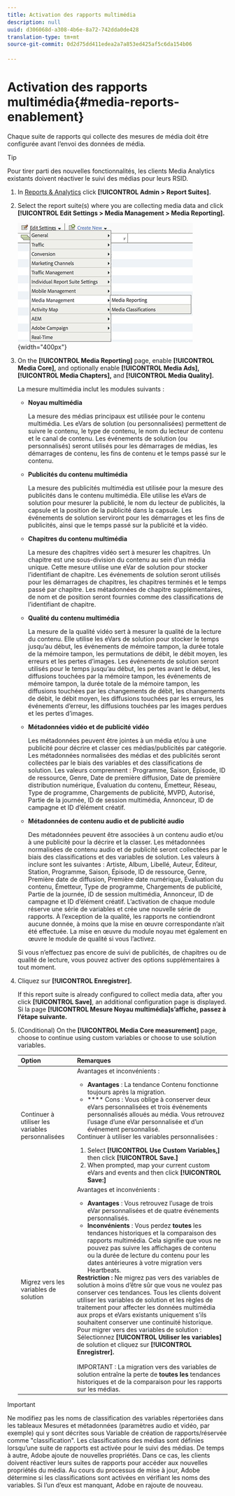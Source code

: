 ```yaml
---
title: Activation des rapports multimédia
description: null
uuid: d306068d-a308-4b6e-8a72-742dda0de428
translation-type: tm+mt
source-git-commit: 0d2d75dd411edea2a7a853ed425af5c6da154b06

---
```



# Activation des rapports multimédia{#media-reports-enablement}

Chaque suite de rapports qui collecte des mesures de média doit être configurée avant l’envoi des données de média.

>[!TIP]
>
>Pour tirer parti des nouvelles fonctionnalités, les clients Media Analytics existants doivent réactiver le suivi des médias pour leurs RSID.

1. In [Reports &amp; Analytics](https://my.omniture.com/login/) click **[!UICONTROL Admin &gt; Report Suites].**
1. Select the report suite(s) where you are collecting media data and click **[!UICONTROL Edit Settings &gt; Media Management &gt; Media Reporting].**

   ![](assets/media-reporting.png){width="400px"}

1. On the **[!UICONTROL Media Reporting]** page, enable **[!UICONTROL Media Core],** and optionally enable **[!UICONTROL Media Ads],** **[!UICONTROL Media Chapters],** and **[!UICONTROL Media Quality].**

   La mesure multimédia inclut les modules suivants :

   * **Noyau multimédia**

      La mesure des médias principaux est utilisée pour le contenu multimédia. Les eVars de solution (ou personnalisées) permettent de suivre le contenu, le type de contenu, le nom du lecteur de contenu et le canal de contenu. Les événements de solution (ou personnalisés) seront utilisés pour les démarrages de médias, les démarrages de contenu, les fins de contenu et le temps passé sur le contenu.

   * **Publicités du contenu multimédia**

      La mesure des publicités multimédia est utilisée pour la mesure des publicités dans le contenu multimédia. Elle utilise les eVars de solution pour mesurer la publicité, le nom du lecteur de publicités, la capsule et la position de la publicité dans la capsule. Les événements de solution serviront pour les démarrages et les fins de publicités, ainsi que le temps passé sur la publicité et la vidéo.

   * **Chapitres du contenu multimédia**

      La mesure des chapitres vidéo sert à mesurer les chapitres. Un chapitre est une sous-division du contenu au sein d’un média unique. Cette mesure utilise une eVar de solution pour stocker l’identifiant de chapitre. Les événements de solution seront utilisés pour les démarrages de chapitres, les chapitres terminés et le temps passé par chapitre. Les métadonnées de chapitre supplémentaires, de nom et de position seront fournies comme des classifications de l’identifiant de chapitre.

   * **Qualité du contenu multimédia**

      La mesure de la qualité vidéo sert à mesurer la qualité de la lecture du contenu. Elle utilise les eVars de solution pour stocker le temps jusqu’au début, les événements de mémoire tampon, la durée totale de la mémoire tampon, les permutations de débit, le débit moyen, les erreurs et les pertes d’images. Les événements de solution seront utilisés pour le temps jusqu’au début, les pertes avant le début, les diffusions touchées par la mémoire tampon, les événements de mémoire tampon, la durée totale de la mémoire tampon, les diffusions touchées par les changements de débit, les changements de débit, le débit moyen, les diffusions touchées par les erreurs, les événements d’erreur, les diffusions touchées par les images perdues et les pertes d’images.

   * **Métadonnées vidéo et de publicité vidéo**

      Les métadonnées peuvent être jointes à un média et/ou à une publicité pour décrire et classer ces médias/publicités par catégorie. Les métadonnées normalisées des médias et des publicités seront collectées par le biais des variables et des classifications de solution. Les valeurs comprennent : Programme, Saison, Épisode, ID de ressource, Genre, Date de première diffusion, Date de première distribution numérique, Évaluation du contenu, Émetteur, Réseau, Type de programme, Chargements de publicité, MVPD, Autorisé, Partie de la journée, ID de session multimédia, Annonceur, ID de campagne et ID d’élément créatif.

   * **Métadonnées de contenu audio et de publicité audio**

      Des métadonnées peuvent être associées à un contenu audio et/ou à une publicité pour la décrire et la classer. Les métadonnées normalisées de contenu audio et de publicité seront collectées par le biais des classifications et des variables de solution. Les valeurs à inclure sont les suivantes : Artiste, Album, Libellé, Auteur, Éditeur, Station, Programme, Saison, Épisode, ID de ressource, Genre, Première date de diffusion, Première date numérique, Évaluation du contenu, Émetteur, Type de programme, Chargements de publicité, Partie de la journée, ID de session multimédia, Annonceur, ID de campagne et ID d’élément créatif.
   L’activation de chaque module réserve une série de variables et crée une nouvelle série de rapports. À l’exception de la qualité, les rapports ne contiendront aucune donnée, à moins que la mise en œuvre correspondante n’ait été effectuée. La mise en œuvre du module noyau met également en œuvre le module de qualité si vous l’activez.

   Si vous n’effectuez pas encore de suivi de publicités, de chapitres ou de qualité de lecture, vous pouvez activer des options supplémentaires à tout moment.

1. Cliquez sur **[!UICONTROL Enregistrer].**

   If this report suite is already configured to collect media data, after you click **[!UICONTROL Save]**, an additional configuration page is displayed. Si la page **[!UICONTROL Mesure Noyau multimédia]s’affiche, passez à l’étape suivante.**

1. (Conditional) On the **[!UICONTROL Media Core measurement]** page, choose to continue using custom variables or choose to use solution variables.

   | Option | Remarques |
   | --- | --- |
   | Continuer à utiliser les variables personnalisées | Avantages et inconvénients :<ul> <li> **Avantages** : La tendance Contenu fonctionne toujours après la migration. </li> <li> **** Cons : Vous oblige à conserver deux eVars personnalisées et trois événements personnalisés alloués au média. Vous retrouvez l’usage d’une eVar personnalisée et d’un événement personnalisé. </li> </ul> Continuer à utiliser les variables personnalisées : <ol> <li>Select **[!UICONTROL Use Custom Variables,]** then click **[!UICONTROL Save.]** </li> <li>When prompted, map your current custom eVars and events and then click **[!UICONTROL Save:]** </li> </ol> |
   | Migrez vers les variables de solution | Avantages et inconvénients :<ul> <li> **Avantages** : Vous retrouvez l’usage de trois eVar personnalisées et de quatre événements personnalisés. </li> <li> **Inconvénients** : Vous perdez **toutes** les tendances historiques et la comparaison des rapports multimédia. Cela signifie que vous ne pouvez pas suivre les affichages de contenu ou la durée de lecture du contenu pour les dates antérieures à votre migration vers Heartbeats. </li> </ul> **Restriction :** Ne migrez pas vers des variables de solution à moins d’être sûr que vous ne voulez pas conserver ces tendances. Tous les clients doivent utiliser les variables de solution et les règles de traitement pour affecter les données multimédia aux props et eVars existants uniquement s’ils souhaitent conserver une continuité historique. Pour migrer vers des variables de solution : Sélectionnez **[!UICONTROL Utiliser les variables]** de solution et cliquez sur **[!UICONTROL Enregistrer].** <br><br> IMPORTANT : La migration vers des variables de solution entraîne la perte de **toutes les** tendances historiques et de la comparaison pour les rapports sur les médias. |

>[!IMPORTANT]
>
>Ne modifiez pas les noms de classification des variables répertoriées dans les tableaux Mesures et métadonnées (paramètres [](/help/metrics-and-metadata/audio-video-parameters.md)audio et vidéo, par exemple) qui y sont décrites sous Variable de création de rapports/réservée comme "classification". Les classifications des médias sont définies lorsqu’une suite de rapports est activée pour le suivi des médias. De temps à autre, Adobe ajoute de nouvelles propriétés. Dans ce cas, les clients doivent réactiver leurs suites de rapports pour accéder aux nouvelles propriétés du média. Au cours du processus de mise à jour, Adobe détermine si les classifications sont activées en vérifiant les noms des variables. Si l’un d’eux est manquant, Adobe en rajoute de nouveau.
